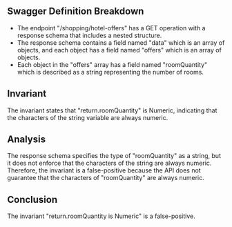 ## Swagger Definition Breakdown
- The endpoint "/shopping/hotel-offers" has a GET operation with a response schema that includes a nested structure.
- The response schema contains a field named "data" which is an array of objects, and each object has a field named "offers" which is an array of objects.
- Each object in the "offers" array has a field named "roomQuantity" which is described as a string representing the number of rooms.

## Invariant
The invariant states that "return.roomQuantity" is Numeric, indicating that the characters of the string variable are always numeric.

## Analysis
The response schema specifies the type of "roomQuantity" as a string, but it does not enforce that the characters of the string are always numeric. Therefore, the invariant is a false-positive because the API does not guarantee that the characters of "roomQuantity" are always numeric.

## Conclusion
The invariant "return.roomQuantity is Numeric" is a false-positive.
